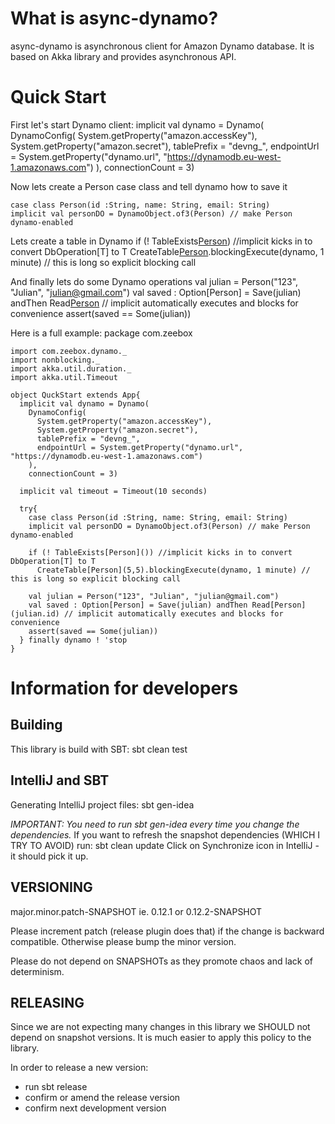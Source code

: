 What is async-dynamo?
=====================
async-dynamo is asynchronous client for Amazon Dynamo database. It is based on Akka library and provides asynchronous API.

Quick Start
===========
First let's start Dynamo client:
    implicit val dynamo = Dynamo(
    DynamoConfig(
      System.getProperty("amazon.accessKey"),
      System.getProperty("amazon.secret"),
      tablePrefix = "devng_",
      endpointUrl = System.getProperty("dynamo.url", "https://dynamodb.eu-west-1.amazonaws.com")
    ),
    connectionCount = 3)

Now lets create a Person case class and tell dynamo how to save it

    case class Person(id :String, name: String, email: String)
    implicit val personDO = DynamoObject.of3(Person) // make Person dynamo-enabled

Lets create a table in Dynamo
    if (! TableExists[Person]()) //implicit kicks in to convert DbOperation[T] to T
      CreateTable[Person](5,5).blockingExecute(dynamo, 1 minute) // this is long so explicit blocking call

And finally lets do some Dynamo operations
     val julian = Person("123", "Julian", "julian@gmail.com")
     val saved : Option[Person] = Save(julian) andThen Read[Person](julian.id) // implicit automatically executes and blocks for convenience
     assert(saved == Some(julian))

Here is a full example:
    package com.zeebox

    import com.zeebox.dynamo._
    import nonblocking._
    import akka.util.duration._
    import akka.util.Timeout

    object QuckStart extends App{
      implicit val dynamo = Dynamo(
        DynamoConfig(
          System.getProperty("amazon.accessKey"),
          System.getProperty("amazon.secret"),
          tablePrefix = "devng_",
          endpointUrl = System.getProperty("dynamo.url", "https://dynamodb.eu-west-1.amazonaws.com")
        ),
        connectionCount = 3)

      implicit val timeout = Timeout(10 seconds)

      try{
        case class Person(id :String, name: String, email: String)
        implicit val personDO = DynamoObject.of3(Person) // make Person dynamo-enabled

        if (! TableExists[Person]()) //implicit kicks in to convert DbOperation[T] to T
          CreateTable[Person](5,5).blockingExecute(dynamo, 1 minute) // this is long so explicit blocking call

        val julian = Person("123", "Julian", "julian@gmail.com")
        val saved : Option[Person] = Save(julian) andThen Read[Person](julian.id) // implicit automatically executes and blocks for convenience
        assert(saved == Some(julian))
      } finally dynamo ! 'stop
    }


Information for developers
==========================
Building
--------
This library is build with SBT:
     sbt clean test

IntelliJ and SBT
----------------
Generating IntelliJ project files:
    sbt gen-idea

_IMPORTANT: You need to run sbt gen-idea every time you change the dependencies._
If you want to refresh the snapshot dependencies (WHICH I TRY TO AVOID) run:
    sbt clean update
Click on Synchronize icon in IntelliJ - it should pick it up.

VERSIONING
----------
major.minor.patch-SNAPSHOT
ie.
0.12.1
or
0.12.2-SNAPSHOT

Please increment patch (release plugin does that) if the change is backward compatible.
Otherwise please bump the minor version.

Please do not depend on SNAPSHOTs as they promote chaos and lack of determinism.

RELEASING
---------
Since we are not expecting many changes in this library we SHOULD not depend on snapshot versions.
It is much easier to apply this policy to the library.

In order to release a new version:
 - run
    sbt release
 - confirm or amend the release version
 - confirm next development version